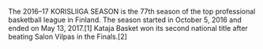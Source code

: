 The 2016–17 KORISLIIGA SEASON is the 77th season of the top professional basketball league in Finland. The season started in October 5, 2016 and ended on May 13, 2017.[1] Kataja Basket won its second national title after beating Salon Vilpas in the Finals.[2]
